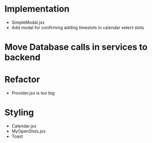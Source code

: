 # Implementation

- SimpleModal.jsx
- Add modal for confirming adding timeslots in calendar select slots

# Move Database calls in services to backend

# Refactor

- Provider.jsx is too big

# Styling

- Calendar.jsx
- MyOpenSlots.jsx
- Toast
